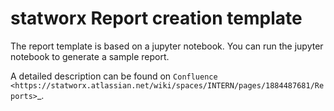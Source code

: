 # statworx Report creation template

The report template is based on a jupyter notebook. You can run the jupyter notebook to generate a sample report.

A detailed description can be found on 
`Confluence <https://statworx.atlassian.net/wiki/spaces/INTERN/pages/1884487681/Reports>`_.
